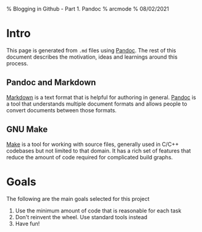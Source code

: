 % Blogging in Github - Part 1. Pandoc
% arcmode
% 08/02/2021

# Intro
This page is generated from `.md` files using [Pandoc](http://pandoc.org/). The rest of this document describes the motivation, ideas and learnings around this process.

## Pandoc and Markdown
[Markdown](https://google.com?q=markdown) is a text format that is helpful for authoring in general. [Pandoc](http://pandoc.org/) is a tool that understands multiple document formats and allows people to convert documents between those formats.

## GNU Make
[Make](https://www.gnu.org/software/make/) is a tool for working with source files, generally used in C/C++ codebases but not limited to that domain. It has a rich set of features that reduce the amount of code required for complicated build graphs.

# Goals
The following are the main goals selected for this project

1. Use the minimum amount of code that is reasonable for each task
2. Don't reinvent the wheel. Use standard tools instead
3. Have fun!
